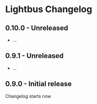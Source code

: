 # Lightbus Changelog

## 0.10.0 - Unreleased

* ...

## 0.9.1 - Unreleased

* ...

## 0.9.0 - Initial release

Changelog starts now
